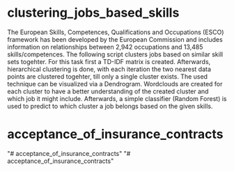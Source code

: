 # clustering_jobs_based_skills
The European Skills, Competences, Qualifications and Occupations (ESCO) framework has been developed by the European Commission and includes information on relationships between 2,942 occupations and 13,485 skills/competences. The following script clusters jobs based on similar skill sets togehter. For this task first a TD-IDF matrix is created. Afterwards, hierarchical clustering is done, with each iteration the two nearest data points are clustered togehter, till only a single cluster exists. The used technique can be visualized via a Dendrogram. Wordclouds are created for each cluster to have a better understanding of the created cluster and which job it might include. Afterwards, a simple classifier (Random Forest) is used to predict to which cluster a job belongs based on the given skills.
# acceptance_of_insurance_contracts
"# acceptance_of_insurance_contracts" 
"# acceptance_of_insurance_contracts" 
